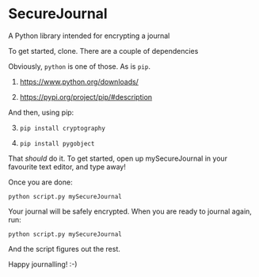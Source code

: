 # SecureJournal
A Python library intended for encrypting a journal

To get started, clone. There are a couple of dependencies

Obviously, `python` is one of those. As is `pip`.

1) https://www.python.org/downloads/

2) https://pypi.org/project/pip/#description

And then, using pip:

3) `pip install cryptography`

4) `pip install pygobject`

That _should_ do it. 
To get started, open up mySecureJournal in your favourite text editor, and type away!

Once you are done:

`python script.py mySecureJournal`

Your journal will be safely encrypted. When you are ready to journal again, run:

`python script.py mySecureJournal`

And the script figures out the rest.

Happy journalling! :-)
